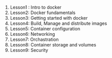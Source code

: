 1. Lesson1 : Intro to docker
2. Lesson2: Docker fundamentals
3. Lesson3: Getting started with docker
4. Lesson4: Build, Manage and distribute images
5. Lesson5: Container configuration
6. Lesson6: Networking
7. Lesson7: Orchastration
8. Lesson8: Container storage and volumes
9. Lesson9: Security

